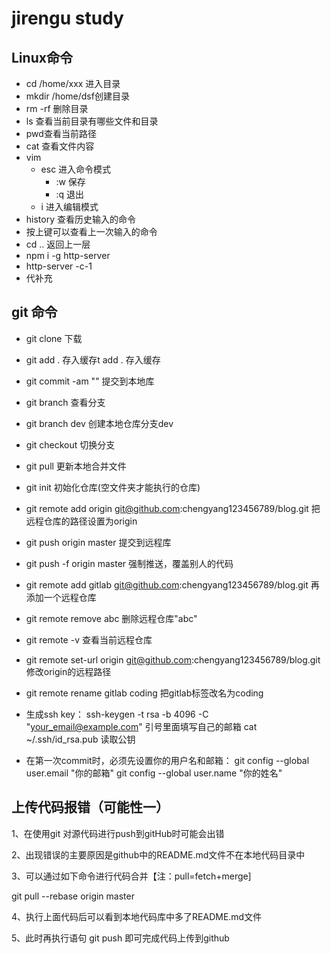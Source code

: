 # jirengu study
## Linux命令
* cd /home/xxx 进入目录
* mkdir /home/dsf创建目录
* rm -rf 删除目录
* ls 查看当前目录有哪些文件和目录
* pwd查看当前路径
* cat 查看文件内容
* vim
    * esc 进入命令模式
        * :w 保存
        * :q 退出
    * i 进入编辑模式
* history 查看历史输入的命令
* 按上键可以查看上一次输入的命令
* cd .. 返回上一层
* npm i -g http-server
* http-server -c-1
* 代补充
## git 命令
* git clone 下载
* git add . 存入缓存t add . 存入缓存
* git commit -am "" 提交到本地库
* git branch 查看分支
* git branch dev 创建本地仓库分支dev
* git checkout 切换分支
* git pull   更新本地合并文件  
* git init 初始化仓库(空文件夹才能执行的仓库)
* git remote add origin git@github.com:chengyang123456789/blog.git 把远程仓库的路径设置为origin
* git push origin master 提交到远程库
* git push -f origin master 强制推送，覆盖别人的代码
* git remote add gitlab git@github.com:chengyang123456789/blog.git 再添加一个远程仓库
* git remote remove abc 删除远程仓库"abc"
* git remote -v 查看当前远程仓库
* git remote set-url origin git@github.com:chengyang123456789/blog.git 修改origin的远程路径
* git remote rename gitlab coding 把gitlab标签改名为coding

* 生成ssh key：
    ssh-keygen -t rsa -b 4096 -C "your_email@example.com" 引号里面填写自己的邮箱
    cat ~/.ssh/id_rsa.pub  读取公钥
* 在第一次commit时，必须先设置你的用户名和邮箱：
     git config --global user.email "你的邮箱"
     git config --global user.name "你的姓名"


## 上传代码报错（可能性一）
1、在使用git 对源代码进行push到gitHub时可能会出错

2、出现错误的主要原因是github中的README.md文件不在本地代码目录中

3、可以通过如下命令进行代码合并【注：pull=fetch+merge]

git pull --rebase origin master

4、执行上面代码后可以看到本地代码库中多了README.md文件

5、此时再执行语句 git push 即可完成代码上传到github
